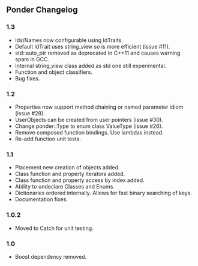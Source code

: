 
Ponder Changelog
----------------

### 1.3

- Ids/Names now configurable using IdTraits.
- Default IdTrait uses string_view so is more efficient (issue #11).
- std::auto_ptr removed as deprecated in C++11 and causes warning spam in GCC.
- Internal string_view class added as std one still experimental.
- Function and object classifiers.
- Bug fixes.

### 1.2

- Properties now support method chaining or named parameter idiom (issue #28).
- UserObjects can be created from user pointers (issue #30).
- Change ponder::Type to enum class ValueType (issue #26).
- Remove composed function bindings. Use lambdas instead.
- Re-add function unit tests.

### 1.1

- Placement new creation of objects added.
- Class function and property iterators added.
- Class function and property access by index added.
- Ability to undeclare Classes and Enums.
- Dictionaries ordered internally. Allows for fast binary searching of keys.
- Documentation fixes.

### 1.0.2

- Moved to Catch for unit testing. 

### 1.0

- Boost dependency removed.
